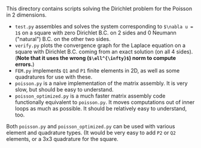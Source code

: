 This directory contains scripts solving the Dirichlet problem for the Poisson in 2 dimensions.

  - `test.py` assembles and solves the system corresponding to `$\nabla u = 1$` on a square with zero Dirichlet B.C. on 2 sides and 0 Neumann ("natural") B.C. on the other two sides.
  - `verify.py` plots the convergence graph for the Laplace equation on a square with Dirichlet B.C. coming from an exact solution (on all 4 sides). (**Note that it uses the wrong (`$\ell^{\infty}$`) norm to compute errors.**)
  - `FEM.py` implements `Q1` and `P1` finite elements in 2D, as well as some quadratures for use with these.
  - `poisson.py` is a naive implementation of the matrix assembly. It is very slow, but should be easy to understand.
  - `poisson_optimized.py` is a much faster matrix assembly code functionally equivalent to `poisson.py`. It moves computations out of inner loops as much as possible. It should be relatively easy to understand, too.

Both `poisson.py` and `poisson_optimized.py` can be used with various element and quadrature types. (It would be very easy to add `P2` or `Q2` elements, or a 3x3 quadrature for the square.
